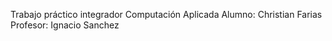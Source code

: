 Trabajo práctico integrador Computación Aplicada
Alumno: Christian Farias
Profesor: Ignacio Sanchez
